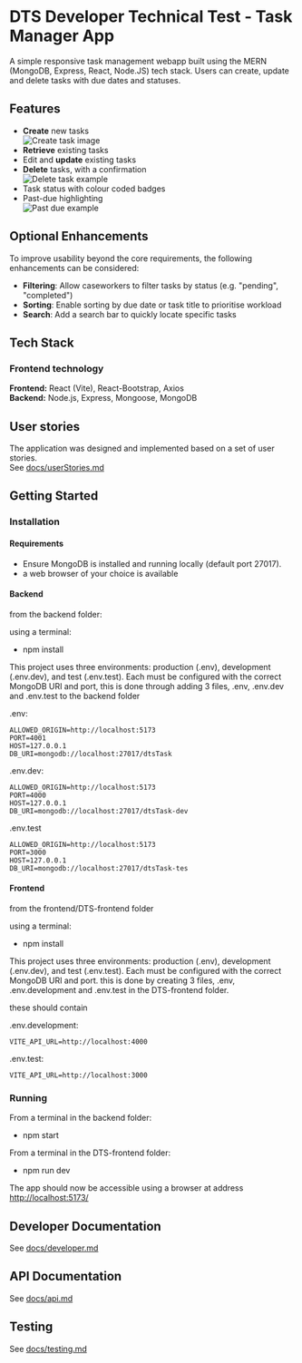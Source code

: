 # DTS Developer Technical Test - Task Manager App

A simple responsive task management webapp built using the MERN (MongoDB, Express, React, Node.JS) tech stack. Users can create, update and delete tasks with due dates and statuses.

## Features

- **Create** new tasks  
  ![Create task image](./Docs/images/createTask.png)
- **Retrieve** existing tasks
- Edit and **update** existing tasks
- **Delete** tasks, with a confirmation  
![Delete task example](./Docs/images/deleteTask.png)
- Task status with colour coded badges
- Past-due highlighting  
![Past due example](./Docs/images/OverdueTask.png)

## Optional Enhancements

To improve usability beyond the core requirements, the following enhancements can be considered:

- **Filtering**: Allow caseworkers to filter tasks by status (e.g. "pending", "completed")  
- **Sorting**: Enable sorting by due date or task title to prioritise workload  
- **Search**: Add a search bar to quickly locate specific tasks

## Tech Stack

### Frontend technology

**Frontend:** React (Vite), React-Bootstrap, Axios  
**Backend:** Node.js, Express, Mongoose, MongoDB  

## User stories

The application was designed and implemented based on a set of user stories.  
See [docs/userStories.md](./Docs/userStories.md)

## Getting Started

### Installation

#### Requirements

- Ensure MongoDB is installed and running locally (default port 27017).
- a web browser of your choice is available

#### Backend

from the backend folder:

using a terminal:

- npm install

This project uses three environments: production (.env), development (.env.dev), and test (.env.test). Each must be configured with the correct MongoDB URI and port, this is done through adding 3 files, .env, .env.dev and .env.test to the backend folder

.env:

```dotenv
ALLOWED_ORIGIN=http://localhost:5173
PORT=4001
HOST=127.0.0.1
DB_URI=mongodb://localhost:27017/dtsTask
```

.env.dev:

```dotenv
ALLOWED_ORIGIN=http://localhost:5173
PORT=4000
HOST=127.0.0.1
DB_URI=mongodb://localhost:27017/dtsTask-dev
```

.env.test

```dotenv
ALLOWED_ORIGIN=http://localhost:5173
PORT=3000
HOST=127.0.0.1
DB_URI=mongodb://localhost:27017/dtsTask-tes
```

#### Frontend

from the frontend/DTS-frontend folder

using a terminal:

- npm install

This project uses three environments: production (.env), development (.env.dev), and test (.env.test). Each must be configured with the correct MongoDB URI and port. this is done by creating 3 files, .env, .env.development and .env.test in the DTS-frontend folder.

these should contain

.env.development:

``` dotenv
VITE_API_URL=http://localhost:4000
```

.env.test:

``` dotenv
VITE_API_URL=http://localhost:3000
```

### Running

From a terminal in the backend folder:

- npm start

From a terminal in the DTS-frontend folder:

- npm run dev

The app should now be accessible using a browser at address [http://localhost:5173/](http://localhost:5173/)

## Developer Documentation

See [docs/developer.md](./Docs/developer.md)

## API Documentation

See [docs/api.md](./Docs/api.md)

## Testing

See [docs/testing.md](./Docs/testing.md)

